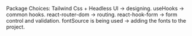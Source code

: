 Package Choices:
Tailwind Css + Headless UI -> designing.
useHooks -> common hooks.
react-router-dom -> routing.
react-hook-form -> form control and validation.
fontSource is being used -> adding the fonts to the project.
